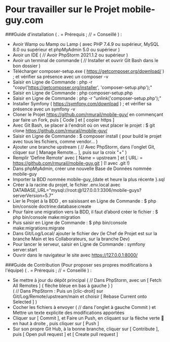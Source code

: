 # Pour travailler sur le Projet mobile-guy.com

###Guide d'installation ( . = Prérequis ; // = Conseillé ) :

- Avoir Wamp ou Mamp ou Lamp ( avec PHP 7.4.9 ou supérieur, MySQL 8.0 ou supérieur et phpMyAdmin 5.0 ou supérieur )
- Avoir un IDE	( // Avoir PhpStorm 2021.1.2  ou supérieur )
- Avoir un terminal de commande ( // Installer et ouvrir Git Bash dans le bon dossier )
- Télécharger composer-setup.exe ( https://getcomposer.org/download/ ) ; et vérifier sa présence avec un composer -v
- Saisir en Ligne de Commande :  php -r  "copy('https://getcomposer.org/installer', 'composer-setup.php');"  
- Saisir en Ligne de Commande : php composer-setup.php
- Saisir en Ligne de Commande : php -r  "unlink('composer-setup.php');"  
- Installer Symfony ( https://symfony.com/download ) ; et vérifier sa présence avec un symfony -v
- Cloner le Projet https://github.com/rmurail/mobile-guy/  en commençant par faire un Fork, puis [ Code ] et [ copier https ]
- Avec Git Bash, se placer à l'endroit où on veut placer le projet : $ git clone https://github.com/rmurail/mobile-guy/
- Saisir en Ligne de Commande : $ composer install ( pour build le projet avec tous les fichiers, comme vendor… )
- Ajouter une branche upstream ( // Avec PhpStorm, dans l'onglet Git, cliquer sur [ Manage Remote… ], puis sur la croix "+" )
- Remplir 'Define Remote' avec [ Name = upstream ] et [ URL: = https://github.com/rmurail/mobile-guy.git  ]  (! avec .git !)
- Dans phpMyAdmin, créer une nouvelle Base de Données nommée mobile-guy
- Importer la BDD nommée mobile-guy_{date et heure la plus récente }.sql
- Créer à la racine du projet, le fichier .env.local avec DATABASE_URL="mysql://root:@127.0.0.1:3306/mobile-guys?serverVersion=5.7"
- Lier le Projet à la BDD , en saisissant en Ligne de Commande : $ php bin/console doctrine:database:create
- Pour faire une migration vers la BDD, il faut d’abord créer le fichier : $ php bin/console make:migration
- Puis saisir en Ligne de Commande : $ php bin/console make:migrations:migrate
- Dans Git/Log/Local/ ajouter le fichier dev (le Chef de Projet est sur la branche Main et les Collaborateurs, sur la branche Dev)
- Pour lancer le serveur, saisir en Ligne de Commande : symfony server:start
- Ouvrir dans le navigateur le site avec https://127.0.0.1:8000/


###Guide de Contribution (Pour proposer ses propres modifications à l'équipe) ( . = Prérequis ; // = Conseillé ) :

- Se mettre à jour du dépôt principal ( // Dans PhpStorm, avec un [ Fetch All Remotes ]  { flèche bleue en bas à gauche } ) </br>
( // Dans PhpStorm :  Puis un [clic-droit] sur Git/Log/Remote/upstream/main et choisir [ Rebase Current onto Selected ] )
- Cocher les fichiers à envoyer ( // dans l'onglet à gauche Commit ) et Mettre un texte explicite des modifications apportées
- Cliquer sur [ Commit ], et Faire un Push, en cliquant sur la flèche verte  en haut à droite ,  puis cliquer sur [ Push ]
- Sur son propre Git Hub, à la bonne branche, cliquer sur [ Contribute ], puis [ Open pull request ] et [ Create pull request ]
